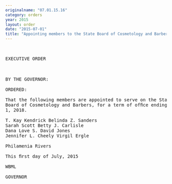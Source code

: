 ```yaml
---
originalname: "07.01.15.16"
category: orders
year: 2015
layout: order
date: "2015-07-01"
title: "Appointing members to the State Board of Cosmetology and Barbers"
---
```

<pre>
 

EXECUTIVE ORDER

 

BY THE GOVERNOR:

ORDERED:

That the following members are appointed to serve on the State
Board of Cosmetology and Barbers, for a term of ofﬁce ending July
1, 2018.

T. Kay Kendrick Belinda Z. Sanders
Sarah Scott Betty J. Carlisle
Dana Love S. David Jones
Jennifer L. Cheely Virgil Ergle

Philamenia Rivers

This ﬁrst day of July, 2015

WBML

GOVERNOR

 

 

 

</pre>
